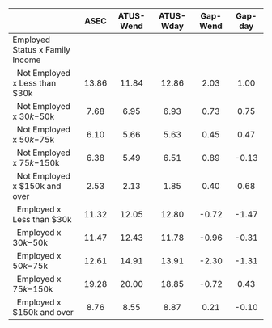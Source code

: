 
|                      |         ASEC |    ATUS-Wend |    ATUS-Wday |     Gap-Wend |      Gap-day |
| -------------------- | :----------: | :----------: | :----------: | :----------: | :----------: |
| Employed Status x Family Income |              |              |              |              |              |
| &nbsp;&nbsp;Not Employed x Less than $30k |        13.86 |        11.84 |        12.86 |         2.03 |         1.00 |
| &nbsp;&nbsp;Not Employed x $30k-$50k |         7.68 |         6.95 |         6.93 |         0.73 |         0.75 |
| &nbsp;&nbsp;Not Employed x $50k-$75k |         6.10 |         5.66 |         5.63 |         0.45 |         0.47 |
| &nbsp;&nbsp;Not Employed x $75k-$150k |         6.38 |         5.49 |         6.51 |         0.89 |        -0.13 |
| &nbsp;&nbsp;Not Employed x $150k and over |         2.53 |         2.13 |         1.85 |         0.40 |         0.68 |
| &nbsp;&nbsp;Employed x Less than $30k |        11.32 |        12.05 |        12.80 |        -0.72 |        -1.47 |
| &nbsp;&nbsp;Employed x $30k-$50k |        11.47 |        12.43 |        11.78 |        -0.96 |        -0.31 |
| &nbsp;&nbsp;Employed x $50k-$75k |        12.61 |        14.91 |        13.91 |        -2.30 |        -1.31 |
| &nbsp;&nbsp;Employed x $75k-$150k |        19.28 |        20.00 |        18.85 |        -0.72 |         0.43 |
| &nbsp;&nbsp;Employed x $150k and over |         8.76 |         8.55 |         8.87 |         0.21 |        -0.10 |

